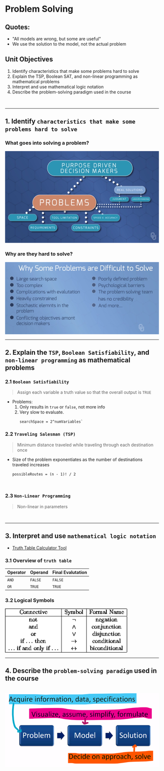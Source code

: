 # Problem Solving

## Quotes:
* "All models are wrong, but some are useful"  
* We use the solution to the model, not the actual problem

## Unit Objectives
1. Identify characteristics that make some problems hard to solve
2. Explain the TSP, Boolean SAT, and non-linear programming as mathematical problems
3. Interpret and use mathematical logic notation
4. Describe the problem-solving paradigm used in the course

<br>

---

## 1. Identify `characteristics that make some problems hard to solve`

### What goes into solving a problem?
<img src = "Images/ps.png" width = 550>

<br>

### Why are they hard to solve?
<img src = "Images/hardProbs.png" width = 550>

<br>

---

## 2. Explain the `TSP`, `Boolean Satisfiability`, and `non-linear programming` as mathematical problems

### 2.1 `Boolean Satisfiability`
> Assign each variable a truth value so that the overall output is `TRUE`

* Problems:
    1. Only results in `true` or `false`, not more info
    2. Very slow to evaluate. 
        ```
        searchSpace = 2^numVariables`
        ```

### 2.2 `Traveling Salesman (TSP)`
> Minimum distance traveled while traveling through each destination once  
* Size of the problem exponentiates as the number of destinations traveled increases
    ```
    possibleRoutes = (n - 1)! / 2
    ```

<br>


### 2.3 `Non-Linear Programming`
> Non-linear in parameters

<br>

---

## 3. Interpret and use `mathematical logic notation`
* [Truth Table Calculator Tool](https://web.stanford.edu/class/cs103/tools/truth-table-tool/)

### 3.1  Overview of `truth table`
Operator | Operand | Final Evalutation
-|-|-
`AND` | `FALSE` | `FALSE`
`OR`  | `TRUE`  | `TRUE`

### 3.2 Logical Symbols
<img src = "Images/logicSymbols.png" width = 400>

<br>

---

## 4. Describe the `problem-solving paradigm` used in the course

<br>
<img src = "Images/probPar.png" width = 550>
